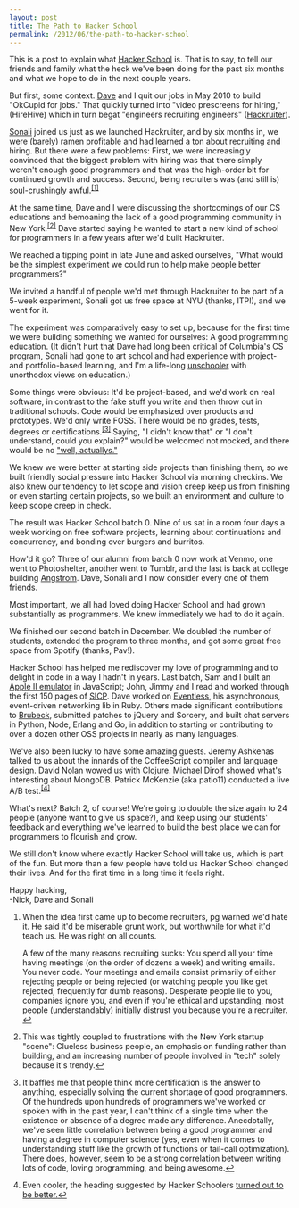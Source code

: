 ```yaml
---
layout: post
title: The Path to Hacker School
permalink: /2012/06/the-path-to-hacker-school
---
```


This is a post to explain what [Hacker School](http://www.hackerschool.com) is. That is to say, to tell our friends and family what the heck we've been doing for the past six months and what we hope to do in the next couple years.

But first, some context. [Dave](http://www.dave.is) and I quit our jobs in May 2010 to build "OkCupid for jobs." That quickly turned into "video prescreens for hiring," (HireHive) which in turn begat "engineers recruiting engineers" ([Hackruiter](http://www.hackruiter.com)).

[Sonali](https://twitter.com/#!/jollysonali) joined us just as we launched Hackruiter, and by six months in, we were (barely) ramen profitable and had learned a ton about recruiting and hiring. But there were a few problems: First, we were increasingly convinced that the biggest problem with hiring was that there simply weren't enough good programmers and that was the high-order bit for continued growth and success. Second, being recruiters was (and still is) soul-crushingly awful.<sup><a href="#soulcrushing">[1]</a></sup><a name="soulcrushinglink"></a>

At the same time, Dave and I were discussing the shortcomings of our CS educations and bemoaning the lack of a good programming community in New York.<sup><a href="#nyscene">[2]</a></sup><a name="nyscenelink"></a> Dave started saying he wanted to start a new kind of school for programmers in a few years after we'd built Hackruiter.

We reached a tipping point in late June and asked ourselves, "What would be the simplest experiment we could run to help make people better programmers?"

We invited a handful of people we'd met through Hackruiter to be part of a 5-week experiment, Sonali got us free space at NYU (thanks, ITP!), and we went for it.

The experiment was comparatively easy to set up, because for the first time we were building something we wanted for ourselves: A good programming education. (It didn't hurt that Dave had long been critical of Columbia's CS program, Sonali had gone to art school and had experience with project- and portfolio-based learning, and I'm a life-long [unschooler](http://en.wikipedia.org/wiki/Unschooling) with unorthodox views on education.)

Some things were obvious: It'd be project-based, and we'd work on real software, in contrast to the fake stuff you write and then throw out in traditional schools. Code would be emphasized over products and prototypes. We'd only write FOSS. There would be no grades, tests, degrees or certifications.<sup><a href="#nocerts">[3]</a></sup><a name="nocertslink"></a> Saying, "I didn't know that" or "I don't understand, could you explain?" would be welcomed not mocked, and there would be no ["well, actuallys."](http://tirania.org/blog/archive/2011/Feb-17.html)

We knew we were better at starting side projects than finishing them, so we built friendly social pressure into Hacker School via morning checkins. We also knew our tendency to let scope and vision creep keep us from finishing or even starting certain projects, so we built an environment and culture to keep scope creep in check.

The result was Hacker School batch 0. Nine of us sat in a room four days a week working on free software projects, learning about continuations and concurrency, and bonding over burgers and burritos.

How'd it go? Three of our alumni from batch 0 now work at Venmo, one went to Photoshelter, another went to Tumblr, and the last is back at college building [Angstrom](https://github.com/ArtemTitoulenko/Angstrom). Dave, Sonali and I now consider every one of them friends.

Most important, we all had loved doing Hacker School and had grown substantially as programmers. We knew immediately we had to do it again.

We finished our second batch in December. We doubled the number of students, extended the program to three months, and got some great free space from Spotify (thanks, Pav!).

Hacker School has helped me rediscover my love of programming and to delight in code in a way I hadn't in years. Last batch, Sam and I built an [Apple II emulator](https://github.com/nicholasbs/appletoo) in JavaScript; John, Jimmy and I read and worked through the first 150 pages of [SICP](http://mitpress.mit.edu/sicp/). Dave worked on [Eventless](https://github.com/davidbalbert/eventless), his asynchronous, event-driven networking lib in Ruby. Others made significant contributions to [Brubeck](http://brubeck.io/), submitted patches to jQuery and Sorcery, and built chat servers in Python, Node, Erlang and Go, in addition to starting or contributing to over a dozen other OSS projects in nearly as many languages.

We've also been lucky to have some amazing guests. Jeremy Ashkenas talked to us about the innards of the CoffeeScript compiler and language design. David Nolan wowed us with Clojure. Michael Dirolf showed what's interesting about MongoDB. Patrick McKenzie (aka patio11) conducted a live A/B test.<sup><a href="#abtest">[4]</a></sup><a name="abtestlink"></a>

What's next? Batch 2, of course! We're going to double the size again to 24 people (anyone want to give us space?), and keep using our students' feedback and everything we've learned to build the best place we can for programmers to flourish and grow.

We still don't know where exactly Hacker School will take us, which is part of the fun. But more than a few people have told us Hacker School changed their lives. And for the first time in a long time it feels right.

Happy hacking,  
  -Nick, Dave and Sonali

<ol class="footnote">
<li>
  <p><a name="soulcrushing"></a>When the idea first came up to become
  recruiters, pg warned we'd hate it. He said it'd be miserable grunt work, but
  worthwhile for what it'd teach us. He was right on all counts.</p>

  <p>A few of the many reasons recruiting sucks: You spend all your time having
  meetings (on the order of dozens a week) and writing emails. You never code.
  Your meetings and emails consist primarily of either rejecting people or
  being rejected (or watching people you like get rejected, frequently for dumb
  reasons). Desperate people lie to you, companies ignore you, and even if
  you're ethical and upstanding, most people (understandably) initially
  distrust you because you're a recruiter.  <a
  href="#soulcrushinglink">↩</a></p>
</li>
<li>
  <p><a name="nyscene"></a>This was tightly coupled to frustrations with the
  New York startup "scene": Clueless business people, an emphasis on funding
  rather than building, and an increasing number of people involved in "tech"
  solely because it's trendy.<a href="#nyscenelink">↩</a></p>
</li>
<li>
  <p><a name="nocerts"></a>It baffles me that people think more certification
  is the answer to anything, especially solving the current shortage of good
  programmers. Of the hundreds upon hundreds of programmers we've worked or
  spoken with in the past year, I can't think of a single time when the
  existence or absence of a degree made any difference. Anecdotally, we've seen
  little correlation between being a good programmer and having a degree in
  computer science (yes, even when it comes to understanding stuff like the
  growth of functions or tail-call optimization). There does, however, seem to
  be a strong correlation between writing lots of code, loving programming, and
  being awesome.<a href="#nocertslink">↩</a></p>
</li>
<li>
  <p><a name="abtest"></a>Even cooler, the heading suggested by Hacker
  Schoolers <a
  href="https://twitter.com/#!/patio11/status/127865161942962176">turned out to
  be better.</a><a href="#abtestlink">↩</a></p>
  </li>
</ol>

